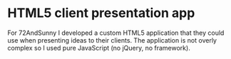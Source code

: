 <!--
  slug: html5-client-presentation-app
  type: fortpolio
  categories: mobile
  tags: CSS, HTML, JavaScript, Less, Grunt
  clients: 72andSunny
  collaboration: 
  prizes: 
  images: 
  inCv: false
  inPortfolio: false
  dateFrom: 2013-11-01
  dateTo: 2013-12-01
-->

# HTML5 client presentation app

<p>For 72AndSunny I developed a custom HTML5 application that they could use when presenting ideas to their clients. The application is not overly complex so I used pure JavaScript (no jQuery, no framework).</p>
